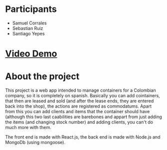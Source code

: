 # Participants
- Samuel Corrales
- Sebastian Ruiz
- Santiago Yepes

<h1><a href="https://youtu.be/S-7sSQHcE1g">Video Demo</a></h1>

# About the project
This project is a web app intended to manage containers for a Colombian company, so it is completely on spanish.
Basically you can add cointainers, that then are leased and sold (and after the lease ends, they are entered back into the shop), the actions are registered as commodatums. Apart from this you can add clients and items that the container should have (although this two last caabilities are barebones and appart from just adding the items (and changing stock number) and adding clients, you can't do much more with them.

The front end is made with React.js, the back end is made with Node.js and MongoDb (using mongoose).
